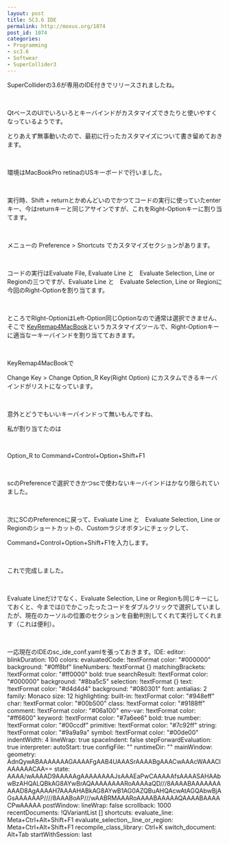 ```yaml
---
layout: post
title: SC3.6 IDE
permalink: http://moxus.org/1074
post_id: 1074
categories: 
- Programming
- sc3.6
- Softwear
- SuperCollider3
---
```


SuperColliderの3.6が専用のIDE付きでリリースされましたね。

 

QtベースのUIでいろいろとキーバインドがカスタマイズできたりと使いやすくなっているようです。

とりあえず無事動いたので、最初に行ったカスタマイズについて書き留めておきます。

 

環境はMacBookPro retinaのUSキーボードで行いました。

 

実行時、Shift + returnとかめんどいのでかつてコードの実行に使っていたenterキー、今はreturnキーと同じアサインですが、これをRight-Optionキーに割り当てます。

 

メニューの Preference > Shortcuts でカスタマイズセクションがあります。

 

コードの実行はEvaluate File, Evaluate Line と　Evaluate Selection, Line or Regionの三つですが、Evaluate Line と　Evaluate Selection, Line or Regionに今回のRight-Optionを割り当てます。

 

ところでRIght-OptionはLeft-Option同じOptionなので通常は選択できません、そこで
[KeyRemap4MacBook](http://pqrs.org/macosx/keyremap4macbook/index.html.ja)というカスタマイズツールで、Right-Optionキーに適当なーキーバインドを割り当てておきます。

 

KeyRemap4MacBookで

Change Key > Change Option_R Key(Right Option) にカスタムできるキーバインドがリストになっています。

 

意外とどうでもいいキーバインドって無いもんですね、

私が割り当てたのは

 

Option_R to Command+Control+Option+Shift+F1

 

scのPreferenceで選択できかつscで使わないキーバインドはかなり限られていました。

 

次にSCのPreferenceに戻って、Evaluate Line と　Evaluate Selection, Line or Regionのショートカットの、Customラジオボタンにチェックして、

Command+Control+Option+Shift+F1を入力します。

 

これで完成しました。

 

Evaluate Lineだけでなく、Evaluate Selection, Line or Regionも同じキーにしておくと、今までは()でかこったったコードをダブルクリックで選択していましたが、現在のカーソルの位置のセクションを自動判別してくれて実行してくれます（これは便利）。

 

一応現在のIDEのsc_ide_conf.yamlを張っておきます。IDE:
  editor:
    blinkDuration: 100
    colors:
      evaluatedCode: !textFormat
        color: "#000000"
        background: "#0ff8bf"
      lineNumbers: !textFormat
        {}
      matchingBrackets: !textFormat
        color: "#ff0000"
        bold: true
      searchResult: !textFormat
        color: "#000000"
        background: "#8ba5c5"
      selection: !textFormat
        {}
      text: !textFormat
        color: "#d4d4d4"
        background: "#080301"
    font:
      antialias: 2
      family: Monaco
      size: 12
    highlighting:
      built-in: !textFormat
        color: "#948eff"
      char: !textFormat
        color: "#00b500"
      class: !textFormat
        color: "#9188ff"
      comment: !textFormat
        color: "#06a100"
      env-var: !textFormat
        color: "#ff6600"
      keyword: !textFormat
        color: "#7a6ee6"
        bold: true
      number: !textFormat
        color: "#00ccdf"
      primitive: !textFormat
        color: "#7c92ff"
      string: !textFormat
        color: "#9a9a9a"
      symbol: !textFormat
        color: "#00de00"
    indentWidth: 4
    lineWrap: true
    spaceIndent: false
    stepForwardEvaluation: true
  interpreter:
    autoStart: true
    configFile: ""
    runtimeDir: ""
  mainWindow:
    geometry: AdnQywABAAAAAAAGAAAAFgAAB4UAAASrAAAABgAAACwAAAcWAAAClAAAAAACAA==
    state: AAAA/wAAAAD9AAAAAgAAAAAAAAJsAAAEaPwCAAAAAfsAAAASAHAAbwBzAHQALQBkAG8AYwBrAQAAAAAAAARoAAAAaQD///8AAAABAAAAAAAAAAD8AgAAAAH7AAAAHABkAG8AYwB1AG0AZQBuAHQAcwAtAGQAbwBjAGsAAAAAAP////8AAABoAP///wAABRMAAARoAAAABAAAAAQAAAABAAAACPwAAAAA
  postWindow:
    lineWrap: false
    scrollback: 1000
  recentDocuments: !QVariantList
    []
  shortcuts:
    evaluate_line: Meta+Ctrl+Alt+Shift+F1
    evaluate_selection,_line_or_region: Meta+Ctrl+Alt+Shift+F1
    recompile_class_library: Ctrl+K
    switch_document: Alt+Tab
  startWithSession: last